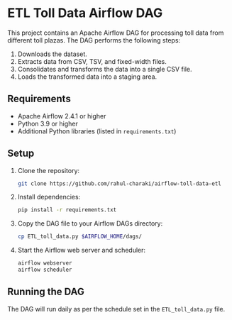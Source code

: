 # ETL Toll Data Airflow DAG

This project contains an Apache Airflow DAG for processing toll data from different toll plazas. The DAG performs the following steps:

1. Downloads the dataset.
2. Extracts data from CSV, TSV, and fixed-width files.
3. Consolidates and transforms the data into a single CSV file.
4. Loads the transformed data into a staging area.

## Requirements

- Apache Airflow 2.4.1 or higher
- Python 3.9 or higher
- Additional Python libraries (listed in `requirements.txt`)

## Setup

1. Clone the repository:
   ```bash
   git clone https://github.com/rahul-charaki/airflow-toll-data-etl
   ```

2. Install dependencies:
   ```bash
   pip install -r requirements.txt
   ```

3. Copy the DAG file to your Airflow DAGs directory:
   ```bash
   cp ETL_toll_data.py $AIRFLOW_HOME/dags/
   ```

4. Start the Airflow web server and scheduler:
   ```bash
   airflow webserver
   airflow scheduler
   ```

## Running the DAG

The DAG will run daily as per the schedule set in the `ETL_toll_data.py` file.

